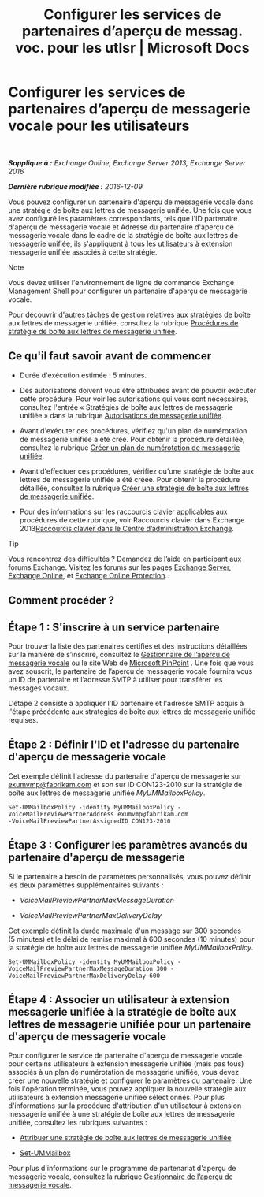 ﻿---
title: 'Configurer les services de partenaires d’aperçu de messag. voc. pour les utlsr | Microsoft Docs'
TOCTitle: Configurer les services de partenaires d’aperçu de messagerie vocale pour les utilisateurs
ms:assetid: 7bb914ca-5502-4e64-bae5-555034138d8a
ms:mtpsurl: https://technet.microsoft.com/fr-fr/library/Ff630920(v=EXCHG.150)
ms:contentKeyID: 51407205
ms.date: 05/23/2018
mtps_version: v=EXCHG.150
ms.translationtype: MT
---

# Configurer les services de partenaires d’aperçu de messagerie vocale pour les utilisateurs

 

_**Sapplique à :** Exchange Online, Exchange Server 2013, Exchange Server 2016_

_**Dernière rubrique modifiée :** 2016-12-09_

Vous pouvez configurer un partenaire d'aperçu de messagerie vocale dans une stratégie de boîte aux lettres de messagerie unifiée. Une fois que vous avez configuré les paramètres correspondants, tels que l'ID partenaire d'aperçu de messagerie vocale et Adresse du partenaire d'aperçu de messagerie vocale dans le cadre de la stratégie de boîte aux lettres de messagerie unifiée, ils s'appliquent à tous les utilisateurs à extension messagerie unifiée associés à cette stratégie.

> [!NOTE]
> Vous devez utiliser l'environnement de ligne de commande Exchange Management Shell pour configurer un partenaire d'aperçu de messagerie vocale.


Pour découvrir d'autres tâches de gestion relatives aux stratégies de boîte aux lettres de messagerie unifiée, consultez la rubrique [Procédures de stratégie de boîte aux lettres de messagerie unifiée](um-mailbox-policy-procedures-exchange-2013-help.md).

## Ce qu'il faut savoir avant de commencer

  - Durée d'exécution estimée : 5 minutes.

  - Des autorisations doivent vous être attribuées avant de pouvoir exécuter cette procédure. Pour voir les autorisations qui vous sont nécessaires, consultez l'entrée « Stratégies de boîte aux lettres de messagerie unifiée » dans la rubrique [Autorisations de messagerie unifiée](unified-messaging-permissions-exchange-2013-help.md).

  - Avant d'exécuter ces procédures, vérifiez qu'un plan de numérotation de messagerie unifiée a été créé. Pour obtenir la procédure détaillée, consultez la rubrique [Créer un plan de numérotation de messagerie unifiée](create-a-um-dial-plan-exchange-2013-help.md).

  - Avant d'effectuer ces procédures, vérifiez qu'une stratégie de boîte aux lettres de messagerie unifiée a été créée. Pour obtenir la procédure détaillée, consultez la rubrique [Créer une stratégie de boîte aux lettres de messagerie unifiée](create-a-um-mailbox-policy-exchange-2013-help.md).

  - Pour des informations sur les raccourcis clavier applicables aux procédures de cette rubrique, voir Raccourcis clavier dans Exchange 2013[Raccourcis clavier dans le Centre d’administration Exchange](keyboard-shortcuts-in-the-exchange-admin-center-exchange-online-protection-help.md).

> [!TIP]
> Vous rencontrez des difficultés ? Demandez de l’aide en participant aux forums Exchange. Visitez les forums sur les pages <a href="https://go.microsoft.com/fwlink/p/?linkid=60612">Exchange Server</a>, <a href="https://go.microsoft.com/fwlink/p/?linkid=267542">Exchange Online</a>, et <a href="https://go.microsoft.com/fwlink/p/?linkid=285351">Exchange Online Protection</a>..


## Comment procéder ?

## Étape 1 : S'inscrire à un service partenaire

Pour trouver la liste des partenaires certifiés et des instructions détaillées sur la manière de s’inscrire, consultez le [Gestionnaire de l’aperçu de messagerie vocale](voice-mail-preview-advisor-exchange-2013-help.md) ou le site Web de [Microsoft PinPoint](https://go.microsoft.com/fwlink/p/?linkid=281966) . Une fois que vous avez souscrit, le partenaire de l’aperçu de messagerie vocale fournira vous un ID de partenaire et l’adresse SMTP à utiliser pour transférer les messages vocaux.

L'étape 2 consiste à appliquer l'ID partenaire et l'adresse SMTP acquis à l'étape précédente aux stratégies de boîte aux lettres de messagerie unifiée requises.

## Étape 2 : Définir l'ID et l'adresse du partenaire d'aperçu de messagerie vocale

Cet exemple définit l'adresse du partenaire d'aperçu de messagerie sur exumvmp@fabrikam.com et son sur ID CON123-2010 sur la stratégie de boîte aux lettres de messagerie unifiée *MyUMMailboxPolicy*.

    Set-UMMailboxPolicy -identity MyUMMailboxPolicy -VoiceMailPreviewPartnerAddress exumvmp@fabrikam.com
    -VoiceMailPreviewPartnerAssignedID CON123-2010

## Étape 3 : Configurer les paramètres avancés du partenaire d'aperçu de messagerie

Si le partenaire a besoin de paramètres personnalisés, vous pouvez définir les deux paramètres supplémentaires suivants :

  - *VoiceMailPreviewPartnerMaxMessageDuration*

  - *VoiceMailPreviewPartnerMaxDeliveryDelay*

Cet exemple définit la durée maximale d'un message sur 300 secondes (5 minutes) et le délai de remise maximal à 600 secondes (10 minutes) pour la stratégie de boîte aux lettres de messagerie unifiée *MyUMMailboxPolicy*.

    Set-UMMailboxPolicy -identity MyUMMailboxPolicy -VoiceMailPreviewPartnerMaxMessageDuration 300 -VoiceMailPreviewPartnerMaxDeliveryDelay 600

## Étape 4 : Associer un utilisateur à extension messagerie unifiée à la stratégie de boîte aux lettres de messagerie unifiée pour un partenaire d'aperçu de messagerie vocale

Pour configurer le service de partenaire d'aperçu de messagerie vocale pour certains utilisateurs à extension messagerie unifiée (mais pas tous) associés à un plan de numérotation de messagerie unifiée, vous devez créer une nouvelle stratégie et configurer le paramètres du partenaire. Une fois l'opération terminée, vous pouvez appliquer la nouvelle stratégie aux utilisateurs à extension messagerie unifiée sélectionnés. Pour plus d'informations sur la procédure d'attribution d'un utilisateur à extension messagerie unifiée à une stratégie de boîte aux lettres de messagerie unifiée, consultez les rubriques suivantes :

  - [Attribuer une stratégie de boîte aux lettres de messagerie unifiée](assign-a-um-mailbox-policy-exchange-2013-help.md)

  - [Set-UMMailbox](https://technet.microsoft.com/fr-fr/library/bb124893\(v=exchg.150\))

Pour plus d'informations sur le programme de partenariat d'aperçu de messagerie vocale, consultez la rubrique [Gestionnaire de l’aperçu de messagerie vocale](voice-mail-preview-advisor-exchange-2013-help.md).

